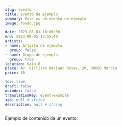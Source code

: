 ```yaml
---
slug: evento
title: Evento de ejemplo
summary: Esto es un evento de ejemplo
image: fondo.jpg

date: 2023-08-01 10:00:00
end: 2023-08-05 13:55:49
artists:
- name: Artista de ejemplo
  group: false
- name: Grupo de ejemplo
  group: true
location: Sala B
place: Av. Ciclista Mariano Rojas, 20, 30008 Murcia
price: 30

toc: true
draft: false
noindex: false
translationKey: event-example
seo: null # string
description: null # string
---
```

Ejemplo de contenido de un evento.